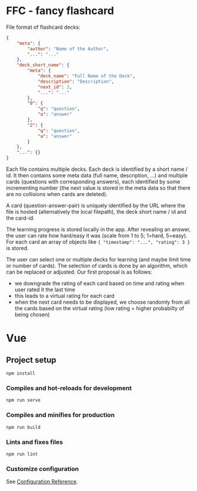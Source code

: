 # FFC - fancy flashcard

File format of flashcard decks:
````json
{
    "meta": {
        "author": "Name of the Author",
        "...": "..."
    },
    "deck_short_name": {
        "meta": {
            "deck_name": "Full Name of the Deck",
            "description": "Description",
            "next_id": 3,
            "...": "..."
        },
        "0": {
            "q": "question",
            "a": "answer"
        },
        "2": {
            "q": "question",
            "a": "answer"
        }
    },
    "...": {}
}
````

Each file contains multiple decks.
Each deck is identified by a short name / id.
It then contains some meta data (full name, description, ...) and multiple cards (questions with corresponding answers), each identified by some incrementing number (the next value is stored in the meta data so that there are no collisions when cards are deleted).

A card (question-answer-pair) is uniquely identified by the URL where the file is hosted (alternatively the local filepath), the deck short name / id and the card-id.

The learning progress is stored locally in the app.
After revealing an answer, the user can rate how hard/easy it was (scale from 1 to 5; 1=hard, 5=easy).
For each card an array of objects like  ``{ "timestamp": "...", "rating": 3 }`` is stored.

The user can select one or multiple decks for learning (and maybe limit time or number of cards).
The selection of cards is done by an algorithm, which can be replaced or adjusted.
Our first proposal is as follows:
 * we downgrade the rating of each card based on time and rating when user rated it the last time
 * this leads to a virtual rating for each card
 * when the next card needs to be displayed, we choose randomly from all the cards based on the virtual rating (low rating = higher probabilty of being chosen)


# Vue

## Project setup
```
npm install
```

### Compiles and hot-reloads for development
```
npm run serve
```

### Compiles and minifies for production
```
npm run build
```

### Lints and fixes files
```
npm run lint
```

### Customize configuration
See [Configuration Reference](https://cli.vuejs.org/config/).
